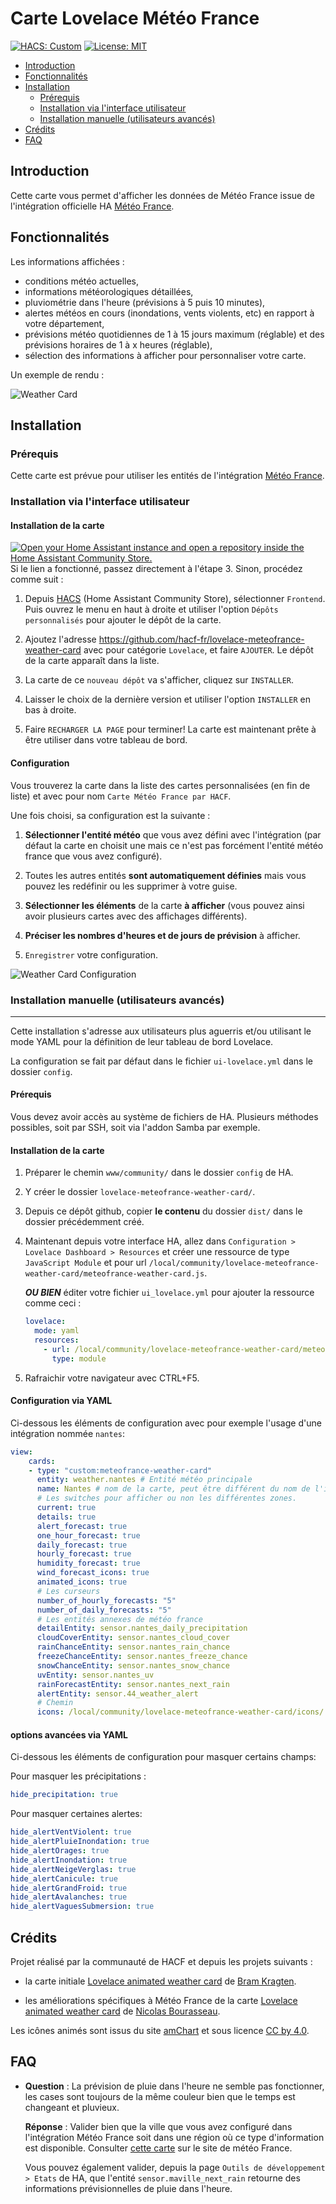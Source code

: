 # Carte Lovelace Météo France

[![HACS: Custom](https://img.shields.io/badge/HACS-Custom-orange.svg)](https://github.com/custom-components/hacs) [![License: MIT](https://img.shields.io/badge/License-MIT-yellow.svg)](https://opensource.org/licenses/MIT)

- [Introduction](#Introduction)
- [Fonctionnalités](#Fonctionnalités)
- [Installation](#Installation)
  - [Prérequis](#Prérequis)
  - [Installation via l'interface utilisateur](#Installation-via-l'interface-utilisateur)
  - [Installation manuelle (utilisateurs avancés)](<#Installation-manuelle-(utilisateurs-avancés)>)
- [Crédits](#Crédits)
- [FAQ](#FAQ)

## Introduction

Cette carte vous permet d'afficher les données de Météo France issue de l'intégration officielle HA [Météo France](https://www.home-assistant.io/integrations/meteo_france/).

## Fonctionnalités

Les informations affichées :

- conditions météo actuelles,
- informations météorologiques détaillées,
- pluviométrie dans l'heure (prévisions à 5 puis 10 minutes),
- alertes météos en cours (inondations, vents violents, etc) en rapport à votre département,
- prévisions météo quotidiennes de 1 à 15 jours maximum (réglable) et des prévisions horaires de 1 à x heures (réglable),
- sélection des informations à afficher pour personnaliser votre carte.

Un exemple de rendu :

![Weather Card](https://github.com/hacf-fr/lovelace-meteofrance-weather-card/blob/Meteo-France/meteofrance-weather-card.png)

## Installation

### Prérequis

Cette carte est prévue pour utiliser les entités de l'intégration [Météo France](https://www.home-assistant.io/integrations/meteo_france/).

### Installation via l'interface utilisateur

#### Installation de la carte

[![Open your Home Assistant instance and open a repository inside the Home Assistant Community Store.](https://my.home-assistant.io/badges/hacs_repository.svg)](https://my.home-assistant.io/redirect/hacs_repository/?owner=hacf-fr&repository=lovelace-meteofrance-weather-card&category=lovelace)
Si le lien a fonctionné, passez directement à l'étape 3. Sinon, procédez comme suit :

1. Depuis [HACS](https://hacs.xyz/) (Home Assistant Community Store), sélectionner `Frontend`. Puis ouvrez le menu en haut à droite et utiliser l'option `Dépôts personnalisés` pour ajouter le dépôt de la carte.

2. Ajoutez l'adresse <https://github.com/hacf-fr/lovelace-meteofrance-weather-card> avec pour catégorie `Lovelace`, et faire `AJOUTER`. Le dépôt de la carte apparaît dans la liste.

3. La carte de ce `nouveau dépôt` va s'afficher, cliquez sur `INSTALLER`.

4. Laisser le choix de la dernière version et utiliser l'option `INSTALLER` en bas à droite.

5. Faire `RECHARGER LA PAGE` pour terminer! La carte est maintenant prête à être utiliser dans votre tableau de bord.

#### Configuration

Vous trouverez la carte dans la liste des cartes personnalisées (en fin de liste) et avec pour nom `Carte Météo France par HACF`.

Une fois choisi, sa configuration est la suivante :

1. **Sélectionner l'entité météo** que vous avez défini avec l'intégration (par défaut la carte en choisit une mais ce n'est pas forcément l'entité météo france que vous avez configuré).

2. Toutes les autres entités **sont automatiquement définies** mais vous pouvez les redéfinir ou les supprimer à votre guise.

3. **Sélectionner les éléments** de la carte **à afficher** (vous pouvez ainsi avoir plusieurs cartes avec des affichages différents).

4. **Préciser les nombres d'heures et de jours de prévision** à afficher.

5. `Enregistrer` votre configuration.

![Weather Card Configuration](https://github.com/hacf-fr/lovelace-meteofrance-weather-card/blob/Meteo-France/meteofrance-weather-card-editor.png)

### Installation manuelle (utilisateurs avancés)

---

Cette installation s'adresse aux utilisateurs plus aguerris et/ou utilisant le mode YAML pour la définition de leur tableau de bord Lovelace.

La configuration se fait par défaut dans le fichier `ui-lovelace.yml` dans le dossier `config`.

#### Prérequis

Vous devez avoir accès au système de fichiers de HA. Plusieurs méthodes possibles, soit par SSH, soit via l'addon Samba par exemple.

#### Installation de la carte

1. Préparer le chemin `www/community/` dans le dossier `config` de HA.

2. Y créer le dossier `lovelace-meteofrance-weather-card/`.

3. Depuis ce dépôt github, copier **le contenu** du dossier `dist/` dans le dossier précédemment créé.

4. Maintenant depuis votre interface HA, allez dans `Configuration > Lovelace Dashboard > Resources` et créer une ressource de type `JavaScript Module` et pour url `/local/community/lovelace-meteofrance-weather-card/meteofrance-weather-card.js`.

   **_OU BIEN_** éditer votre fichier `ui_lovelace.yml` pour ajouter la ressource comme ceci :

   ```yaml
   lovelace:
     mode: yaml
     resources:
       - url: /local/community/lovelace-meteofrance-weather-card/meteofrance-weather-card.js
         type: module
   ```

5. Rafraichir votre navigateur avec CTRL+F5.

#### Configuration via YAML

Ci-dessous les éléments de configuration avec pour exemple l'usage d'une intégration nommée `nantes`:

```yaml
view:
    cards:
    - type: "custom:meteofrance-weather-card"
      entity: weather.nantes # Entité météo principale
      name: Nantes # nom de la carte, peut être différent du nom de l'intégration
      # Les switches pour afficher ou non les différentes zones.
      current: true
      details: true
      alert_forecast: true
      one_hour_forecast: true
      daily_forecast: true
      hourly_forecast: true
      humidity_forecast: true
      wind_forecast_icons: true
      animated_icons: true
      # Les curseurs
      number_of_hourly_forecasts: "5"
      number_of_daily_forecasts: "5"
      # Les entités annexes de météo france
      detailEntity: sensor.nantes_daily_precipitation
      cloudCoverEntity: sensor.nantes_cloud_cover
      rainChanceEntity: sensor.nantes_rain_chance
      freezeChanceEntity: sensor.nantes_freeze_chance
      snowChanceEntity: sensor.nantes_snow_chance
      uvEntity: sensor.nantes_uv
      rainForecastEntity: sensor.nantes_next_rain
      alertEntity: sensor.44_weather_alert
      # Chemin
      icons: /local/community/lovelace-meteofrance-weather-card/icons/
```

#### options avancées via YAML

Ci-dessous les éléments de configuration pour masquer certains champs:

Pour masquer les précipitations :
```yaml
hide_precipitation: true
```

Pour masquer certaines alertes:
```yaml
hide_alertVentViolent: true
hide_alertPluieInondation: true
hide_alertOrages: true
hide_alertInondation: true
hide_alertNeigeVerglas: true
hide_alertCanicule: true
hide_alertGrandFroid: true
hide_alertAvalanches: true
hide_alertVaguesSubmersion: true
```

## Crédits

Projet réalisé par la communauté de HACF et depuis les projets suivants :

- la carte initiale [Lovelace animated weather card](https://github.com/bramkragten/weather-card) de [Bram Kragten](https://github.com/bramkragten).

- les améliorations spécifiques à Météo France de la carte [Lovelace animated weather card](https://github.com/Imbuzi/meteo-france-weather-card) de [Nicolas Bourasseau](https://github.com/Imbuzi).

Les icônes animés sont issus du site [amChart](https://www.amcharts.com/free-animated-svg-weather-icons/) et sous licence [CC by 4.0](https://creativecommons.org/licenses/by/4.0/).

## FAQ

- **Question** : La prévision de pluie dans l'heure ne semble pas fonctionner, les cases sont toujours de la même couleur bien que le temps est changeant et pluvieux.

  **Réponse** : Valider bien que la ville que vous avez configuré dans l'intégration Météo France soit dans une région où ce type d'information est disponible. Consulter [cette carte](https://meteo.orange.fr/previsions-pluie/) sur le site de météo France.

  Vous pouvez également valider, depuis la page `Outils de développement > Etats` de HA, que l'entité `sensor.maville_next_rain` retourne des informations prévisionnelles de pluie dans l'heure.
